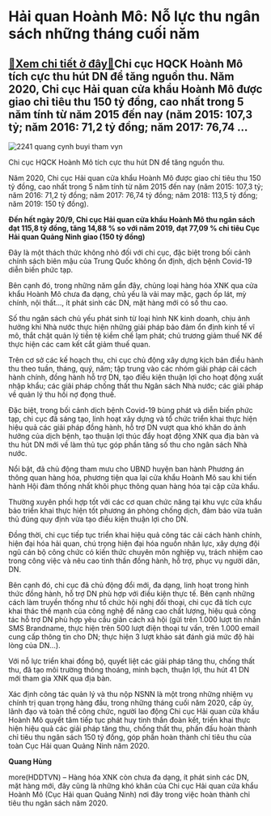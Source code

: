 Hải quan Hoành Mô: Nỗ lực thu ngân sách những tháng cuối năm
============================================================

[:gift:Xem chi tiết ở đây:gift:](https://hddtvn.com/hai-quan-hoanh-mo-no-luc-thu-ngan-sach-nhung-thang-cuoi-nam/)Chi cục HQCK Hoành Mô tích cực thu hút DN để tăng nguồn thu. Năm 2020, Chi cục Hải quan cửa khẩu Hoành Mô được giao chỉ tiêu thu 150 tỷ đồng, cao nhất trong 5 năm tính từ năm 2015 đến nay (năm 2015: 107,3 tỷ; năm 2016: 71,2 tỷ đồng; năm 2017: 76,74 …
----------------------------------------------------------------------------------------------------------------------------------------------------------------------------------------------------------------------------------------------------------





![2241 quang cynh buyi tham vyn](https://haiquanonline.com.vn/stores/news_dataimages/hungdq/092020/24/09/in_article/2241_Quang_cYnh_buYi_tham_vYn.jpg?rt=20200924103613 "Chi cục HQCK Hoành Mô tích cực thu hút DN để tăng nguồn thu.")


Chi cục HQCK Hoành Mô tích cực thu hút DN để tăng nguồn thu.



Năm 2020, Chi cục Hải quan cửa khẩu Hoành Mô được giao chỉ tiêu thu 150 tỷ đồng, cao nhất trong 5 năm tính từ năm 2015 đến nay (năm 2015: 107,3 tỷ; năm 2016: 71,2 tỷ đồng; năm 2017: 76,74 tỷ đồng; năm 2018: 113,5 tỷ đồng; năm 2019: 150 tỷ đồng).





**Đến hết ngày 20/9, Chi cục Hải quan cửa khẩu Hoành Mô thu ngân sách đạt 115,8 tỷ đồng, tăng 14,88 % so với năm 2019, đạt 77,09 % chỉ tiêu Cục Hải quan Quảng Ninh giao (150 tỷ đồng)**



Đây là một thách thức không nhỏ đối với chi cục, đặc biệt trong bối cảnh chính sách biên mậu của Trung Quốc không ổn định, dịch bệnh Covid-19 diễn biến phức tạp.


Bên cạnh đó, trong những năm gần đây, chủng loại hàng hóa XNK qua cửa khẩu Hoành Mô chưa đa dạng, chủ yếu là vải may mặc, gạch ốp lát, mỳ chính, nội thất…, ít phát sinh các DN, mặt hàng mới có số thu cao.


Số thu ngân sách chủ yếu phát sinh từ loại hình NK kinh doanh, chịu ảnh hưởng khi Nhà nước thực hiện những giải pháp bảo đảm ổn định kinh tế vĩ mô, thắt chặt quản lý tiền tệ kiềm chế lạm phát; chủ trương giảm thuế NK để thực hiện các cam kết cắt giảm thuế quan.


Trên cơ sở các kế hoạch thu, chi cục chủ động xây dựng kịch bản điều hành thu theo tuần, tháng, quý, năm; tập trung vào các nhóm giải pháp cải cách hành chính, đồng hành hỗ trợ DN, tạo điều kiện thuận lợi cho hoạt động xuất nhập khẩu; các giải pháp chống thất thu Ngân sách Nhà nước; các giải pháp về quản lý thu hồi nợ đọng thuế.


Đặc biệt, trong bối cảnh dịch bệnh Covid-19 bùng phát và diễn biến phức tạp, chi cục đã sáng tạo, linh hoạt xây dựng và tổ chức triển khai thực hiện hiệu quả các giải pháp đồng hành, hỗ trợ DN vượt qua khó khăn do ảnh hưởng của dịch bệnh, tạo thuận lợi thúc đẩy hoạt động XNK qua địa bàn và thu hút DN mới về làm thủ tục góp phần tăng số thu cho ngân sách Nhà nước.


Nổi bật, đã chủ động tham mưu cho UBND huyện ban hành Phương án thông quan hàng hóa, phương tiện qua lại cửa khẩu Hoành Mô sau khi tiến hành Hội đàm thống nhất khôi phục thông quan hàng hóa tại cặp cửa khẩu.


Thường xuyên phối hợp tốt với các cơ quan chức năng tại khu vực cửa khẩu bảo triển khai thực hiện tốt phương án phòng chống dịch, đảm bảo vừa tuân thủ đúng quy định vừa tạo điều kiện thuận lợi cho DN.


Đồng thời, chi cục tiếp tục triển khai hiệu quả công tác cải cách hành chính, hiện đại hóa hải quan, chú trọng hiện đại hóa nguồn nhân lực, xây dựng đội ngũ cán bộ công chức có kiến thức chuyên môn nghiệp vụ, trách nhiệm cao trong công việc và nêu cao tinh thần đồng hành, hỗ trợ, phục vụ người dân, DN.


Bên cạnh đó, chi cục đã chủ động đổi mới, đa dạng, linh hoạt trong hình thức đồng hành, hỗ trợ DN phù hợp với điều kiện thực tế. Bên cạnh những cách làm truyền thống như tổ chức hội nghị đối thoại, chi cục đã tích cực khai thác thế mạnh của công nghệ để nâng cao chất lượng, hiệu quả công tác hỗ trợ DN phù hợp yêu cầu giãn cách xã hội (gửi trên 1.000 lượt tin nhắn SMS Brandname, thực hiện trên 500 lượt điện thoại tư vấn, trên 1.000 email cung cấp thông tin cho DN; thực hiện 3 lượt khảo sát đánh giá mức độ hài lòng của DN…).


Với nỗ lực triển khai đồng bộ, quyết liệt các giải pháp tăng thu, chống thất thu, đã tạo môi trường thông thoáng, minh bạch, thuận lợi, thu hút 41 DN mới tham gia XNK qua địa bàn.


Xác định công tác quản lý và thu nộp NSNN là một trong những nhiệm vụ chính trị quan trọng hàng đầu, trong những tháng cuối năm 2020, cấp ủy, lãnh đạo và toàn thể công chức, người lao động Chi cục Hải quan cửa khẩu Hoành Mô quyết tâm tiếp tục phát huy tinh thần đoàn kết, triển khai thực hiện hiệu quả các giải pháp tăng thu, chống thất thu, phấn đấu hoàn thành chỉ tiêu thu ngân sách 150 tỷ đồng, góp phần hoàn thành chỉ tiêu thu của toàn Cục Hải quan Quảng Ninh năm 2020.




**Quang Hùng**



more(HDDTVN) – Hàng hóa XNK còn chưa đa dạng, ít phát sinh các DN, mặt hàng mới, đây cũng là những khó khăn của Chi cục Hải quan cửa khẩu Hoành Mô (Cục Hải quan Quảng Ninh) nơi đây trong việc hoàn thành chỉ tiêu thu ngân sách năm 2020.

